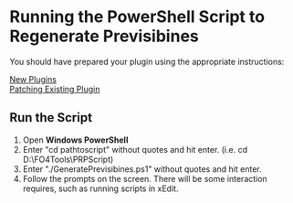 # Running the PowerShell Script to Regenerate Previsibines

You should have prepared your plugin using the appropriate instructions:

[New Plugins](https://github.com/Aurelianis/PRPPatchingScript/blob/main/MANUAL-NewPlugin.md)<br>
[Patching Existing Plugin](https://github.com/Aurelianis/PRPPatchingScript/blob/main/MANUAL-PatchingPlugins.md)

## Run the Script

1) Open <b>Windows PowerShell</b>
2) Enter "cd pathtoscript" without quotes and hit enter. (i.e. cd D:\FO4Tools\PRPScript)
3) Enter "./GeneratePrevisibines.ps1" without quotes and hit enter.
4) Follow the prompts on the screen. There will be some interaction requires, such as running scripts in xEdit.
